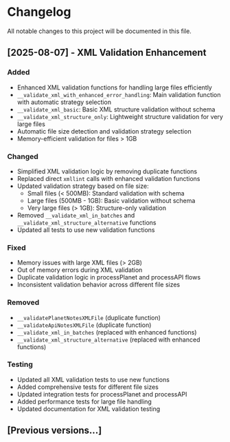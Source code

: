 # Changelog

All notable changes to this project will be documented in this file.

## [2025-08-07] - XML Validation Enhancement

### Added

- Enhanced XML validation functions for handling large files efficiently
- `__validate_xml_with_enhanced_error_handling`: Main validation function with automatic strategy selection
- `__validate_xml_basic`: Basic XML structure validation without schema
- `__validate_xml_structure_only`: Lightweight structure validation for very large files
- Automatic file size detection and validation strategy selection
- Memory-efficient validation for files > 1GB

### Changed

- Simplified XML validation logic by removing duplicate functions
- Replaced direct `xmllint` calls with enhanced validation functions
- Updated validation strategy based on file size:
  - Small files (< 500MB): Standard validation with schema
  - Large files (500MB - 1GB): Basic validation without schema
  - Very large files (> 1GB): Structure-only validation
- Removed `__validate_xml_in_batches` and `__validate_xml_structure_alternative` functions
- Updated all tests to use new validation functions

### Fixed

- Memory issues with large XML files (> 2GB)
- Out of memory errors during XML validation
- Duplicate validation logic in processPlanet and processAPI flows
- Inconsistent validation behavior across different file sizes

### Removed

- `__validatePlanetNotesXMLFile` (duplicate function)
- `__validateApiNotesXMLFile` (duplicate function)
- `__validate_xml_in_batches` (replaced with enhanced functions)
- `__validate_xml_structure_alternative` (replaced with enhanced functions)

### Testing

- Updated all XML validation tests to use new functions
- Added comprehensive tests for different file sizes
- Updated integration tests for processPlanet and processAPI
- Added performance tests for large file handling
- Updated documentation for XML validation testing

## [Previous versions...]
